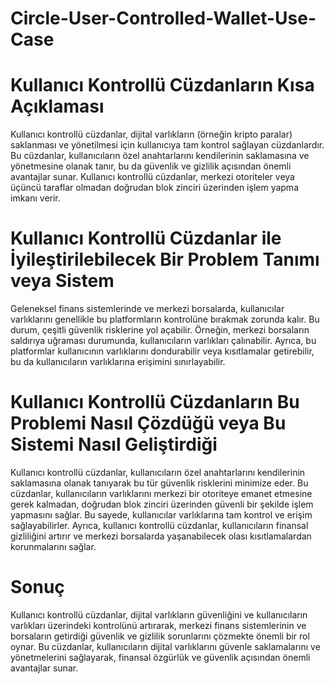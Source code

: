 # Circle-User-Controlled-Wallet-Use-Case

# Kullanıcı Kontrollü Cüzdanların Kısa Açıklaması

Kullanıcı kontrollü cüzdanlar, dijital varlıkların (örneğin kripto paralar) saklanması ve yönetilmesi için kullanıcıya tam kontrol sağlayan cüzdanlardır. Bu cüzdanlar, kullanıcıların özel anahtarlarını kendilerinin saklamasına ve yönetmesine olanak tanır, bu da güvenlik ve gizlilik açısından önemli avantajlar sunar. Kullanıcı kontrollü cüzdanlar, merkezi otoriteler veya üçüncü taraflar olmadan doğrudan blok zinciri üzerinden işlem yapma imkanı verir.

# Kullanıcı Kontrollü Cüzdanlar ile İyileştirilebilecek Bir Problem Tanımı veya Sistem

Geleneksel finans sistemlerinde ve merkezi borsalarda, kullanıcılar varlıklarını genellikle bu platformların kontrolüne bırakmak zorunda kalır. Bu durum, çeşitli güvenlik risklerine yol açabilir. Örneğin, merkezi borsaların saldırıya uğraması durumunda, kullanıcıların varlıkları çalınabilir. Ayrıca, bu platformlar kullanıcının varlıklarını dondurabilir veya kısıtlamalar getirebilir, bu da kullanıcıların varlıklarına erişimini sınırlayabilir.

# Kullanıcı Kontrollü Cüzdanların Bu Problemi Nasıl Çözdüğü veya Bu Sistemi Nasıl Geliştirdiği

Kullanıcı kontrollü cüzdanlar, kullanıcıların özel anahtarlarını kendilerinin saklamasına olanak tanıyarak bu tür güvenlik risklerini minimize eder. Bu cüzdanlar, kullanıcıların varlıklarını merkezi bir otoriteye emanet etmesine gerek kalmadan, doğrudan blok zinciri üzerinden güvenli bir şekilde işlem yapmasını sağlar. Bu sayede, kullanıcılar varlıklarına tam kontrol ve erişim sağlayabilirler. Ayrıca, kullanıcı kontrollü cüzdanlar, kullanıcıların finansal gizliliğini artırır ve merkezi borsalarda yaşanabilecek olası kısıtlamalardan korunmalarını sağlar.

# Sonuç

Kullanıcı kontrollü cüzdanlar, dijital varlıkların güvenliğini ve kullanıcıların varlıkları üzerindeki kontrolünü artırarak, merkezi finans sistemlerinin ve borsaların getirdiği güvenlik ve gizlilik sorunlarını çözmekte önemli bir rol oynar. Bu cüzdanlar, kullanıcıların dijital varlıklarını güvenle saklamalarını ve yönetmelerini sağlayarak, finansal özgürlük ve güvenlik açısından önemli avantajlar sunar.
